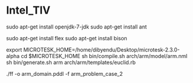 # Intel_TIV

sudo apt-get install openjdk-7-jdk
sudo apt-get install ant

sudo apt-get install flex
sudo apt-get install bison

export MICROTESK_HOME=/home/dibyendu/Desktop/microtesk-2.3.0-alpha
cd $MICROTESK_HOME
sh bin/compile.sh arch/arm/model/arm.nml
sh bin/generate.sh arm arch/arm/templates/euclid.rb


./ff -o arm_domain.pddl -f arm_problem_case_2
